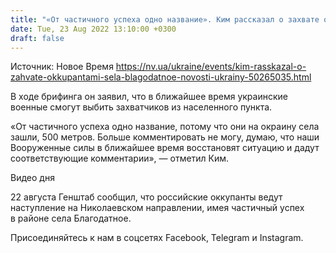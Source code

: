 ```yaml
---
title: "«От частичного успеха одно название». Ким рассказал о захвате оккупантами села Благодатное"
date: Tue, 23 Aug 2022 13:10:00 +0300
draft: false
---
```

Источник: Новое Время https://nv.ua/ukraine/events/kim-rasskazal-o-zahvate-okkupantami-sela-blagodatnoe-novosti-ukrainy-50265035.html


В ходе брифинга он заявил, что в ближайшее время украинские военные смогут выбить захватчиков из населенного пункта.

«От частичного успеха одно название, потому что они на окраину села зашли, 500 метров. Больше комментировать не могу, думаю, что наши Вооруженные силы в ближайшее время восстановят ситуацию и дадут соответствующие комментарии», — отметил Ким.

 Видео дня   

22 августа Генштаб сообщил, что российские оккупанты ведут наступление на Николаевском направлении, имея частичный успех в районе села Благодатное.

Присоединяйтесь к нам в соцсетях Facebook, Telegram и Instagram.
